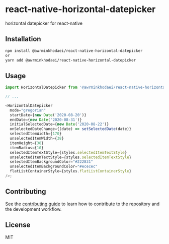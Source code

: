 # react-native-horizontal-datepicker

horizontal datepicker for react-native

## Installation

```sh
npm install @awrminkhodaei/react-native-horizontal-datepicker
or
yarn add @awrminkhodaei/react-native-horizontal-datepicker
```

## Usage

```js
import HorizontalDatepicker from '@awrminkhodaei/react-native-horizontal-datepicker';

// ...

<HorizontalDatepicker
  mode="gregorian"
  startDate={new Date('2020-08-20')}
  endDate={new Date('2020-08-31')}
  initialSelectedDate={new Date('2020-08-22')}
  onSelectedDateChange={(date) => setSelectedDate(date)}
  selectedItemWidth={170}
  unselectedItemWidth={38}
  itemHeight={38}
  itemRadius={10}
  selectedItemTextStyle={styles.selectedItemTextStyle}
  unselectedItemTextStyle={styles.selectedItemTextStyle}
  selectedItemBackgroundColor="#222831"
  unselectedItemBackgroundColor="#ececec"
  flatListContainerStyle={styles.flatListContainerStyle}
/>;
```

## Contributing

See the [contributing guide](CONTRIBUTING.md) to learn how to contribute to the repository and the development workflow.

## License

MIT
